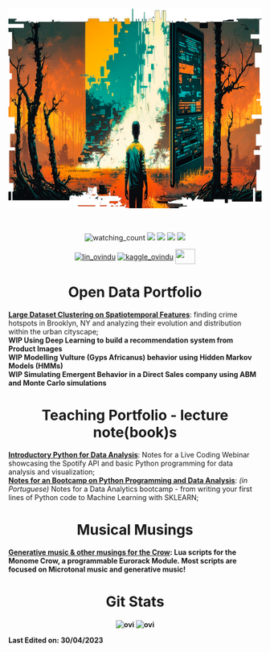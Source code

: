 <p align="center">
  <img src="https://github.com/pedroteche-ih/pedroteche-ih/blob/main/images/banner_4.png?raw=true" height="400"/>
</p>
<br>


<p align="center">
  <img src="https://komarev.com/ghpvc/?username=pedroteche-ih&color=brightgreen" alt="watching_count" />
  <img src="https://img.shields.io/badge/Age-37-blue" />
  <img src="https://img.shields.io/badge/Focus-Machine%20Learning-brightgreen" />
  <img src="https://img.shields.io/badge/Lives-Brazil-success" />
  <img src="https://img.shields.io/badge/Languages-English%20%26%20Portuguese-brightgreen" />
</p>
<p align="center">
<a href="https://www.linkedin.com/in/pedro-teche/" target="blank"><img align="center" src="https://upload.wikimedia.org/wikipedia/commons/thumb/c/ca/LinkedIn_logo_initials.png/600px-LinkedIn_logo_initials.png" alt="lin_ovindu" height="40" width="40" /></a>  
<a href="https://www.kaggle.com/pedrotecheih" target="blank"><img align="center" src="https://www.vectorlogo.zone/logos/kaggle/kaggle-icon.svg" alt="kaggle_ovindu" height="30" width="40" /></a>
 <a href = "mailto: pedrotechel@gmail.com"><img align="center" src="https://seeklogo.com/images/G/gmail-new-2020-logo-32DBE11BB4-seeklogo.com.png" height="30" width="40" /></a>
</p>
</p>
<p align="center"> <h1 align="center">Open Data Portfolio</h1></p>
<a href="https://github.com/pedroteche-ih/nyc_crime"><b>Large Dataset Clustering on Spatiotemporal Features</b></a>: finding crime hotspots in Brooklyn, NY and analyzing their evolution and distribution within the urban cityscape;
<br>
<b> WIP Using Deep Learning to build a recommendation system from Product Images </b> <br>
<b> WIP Modelling Vulture (Gyps Africanus) behavior using Hidden Markov Models (HMMs) </b> <br>
<b> WIP Simulating Emergent Behavior in a Direct Sales company using ABM and Monte Carlo simulations </b> <br>

<p align="center"> <h1 align="center">Teaching Portfolio - lecture note(book)s</h1></p>
<a href="https://github.com/pedroteche-ih/WEBINAR_SPOTIFY"><b> Introductory Python for Data Analysis</b></a>: Notes for a Live Coding Webinar showcasing the Spotify API and basic Python programming for data analysis and visualization;<br>
<a href="https://github.com/pedroteche-ih/Aulas-Base---DA-v2"><b> Notes for an Bootcamp on Python Programming and Data Analysis</b></a>: <i>(in Portuguese)</i> Notes for a Data Analytics bootcamp - from writing your first lines of Python code to Machine Learning with SKLEARN;
<br>
<p align="center"> <h1 align="center">Musical Musings</h1></p>
<a href="https://github.com/pedroteche-ih/CROW_CHANTS"><b> Generative music & other musings for the Crow<b></a>: Lua scripts for the Monome Crow, a programmable Eurorack Module. Most scripts are focused on Microtonal music and generative music!
<br>
<p align="center"> <h1 align="center">Git Stats</h1></p>
<p align= "center">
  <img align="center" src="https://github-readme-stats.vercel.app/api/top-langs?username=pedroteche-ih&show_icons=true&locale=en&layout=compact&theme=gruvbox_light" alt="ovi" />
  <img align="center" src="https://github-readme-stats.vercel.app/api?username=pedroteche-ih&show_icons=true&locale=en&theme=gruvbox_light" alt="ovi" width="410" /></p>

Last Edited on: 30/04/2023





